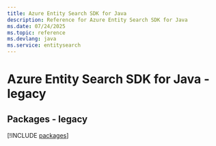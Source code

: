 ```yaml
---
title: Azure Entity Search SDK for Java
description: Reference for Azure Entity Search SDK for Java
ms.date: 07/24/2025
ms.topic: reference
ms.devlang: java
ms.service: entitysearch
---
```

# Azure Entity Search SDK for Java - legacy
## Packages - legacy
[!INCLUDE [packages](entity-search-index.md)]